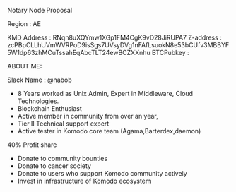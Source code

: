 Notary Node Proposal

Region :  AE

KMD Address : RNqn8uXQYmw1XGp1FM4CgK9vD28JiRUPA7
Z-address   : zcPBpCLLhUVmWVRPoD9isSgs7UVsyDVg1nFAfLsuokN8e53bCUfv3MBBYF5W1dp63zhMCuTssahEqAbcTLT24ewBCZXXnhu
BTCPubkey   : 

ABOUT ME: 

Slack Name : @nabob

- 8 Years worked as Unix Admin, Expert in Middleware, Cloud Technologies.
- Blockchain Enthusiast
- Active member in community from over an year,
- Tier II Technical support expert   
- Active tester in Komodo core team (Agama,Barterdex,daemon)

40% Profit share 

- Donate to community bounties
- Donate to cancer society 
- Donate to users who support Komodo community actively
- Invest in infrastructure of Komodo ecosystem
     
 
